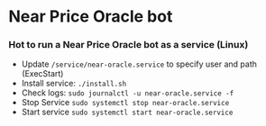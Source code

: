 # Near Price Oracle bot

### Hot to run a Near Price Oracle bot as a service (Linux)

- Update `/service/near-oracle.service` to specify user and path (ExecStart)
- Install service: `./install.sh`
- Check logs: `sudo journalctl -u near-oracle.service -f`
- Stop Service `sudo systemctl stop near-oracle.service`
- Start service `sudo systemctl start near-oracle.service`



